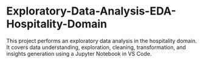 # Exploratory-Data-Analysis-EDA-Hospitality-Domain
This project performs an exploratory data analysis in the hospitality domain. It covers data understanding, exploration, cleaning, transformation, and insights generation using a Jupyter Notebook in VS Code.
